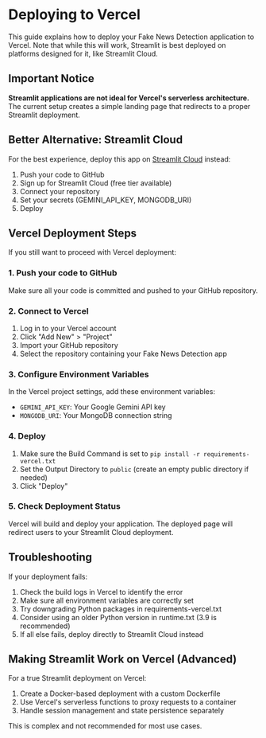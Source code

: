 # Deploying to Vercel

This guide explains how to deploy your Fake News Detection application to Vercel. Note that while this will work, Streamlit is best deployed on platforms designed for it, like Streamlit Cloud.

## Important Notice

**Streamlit applications are not ideal for Vercel's serverless architecture.** The current setup creates a simple landing page that redirects to a proper Streamlit deployment.

## Better Alternative: Streamlit Cloud

For the best experience, deploy this app on [Streamlit Cloud](https://streamlit.io/cloud) instead:
1. Push your code to GitHub
2. Sign up for Streamlit Cloud (free tier available)
3. Connect your repository
4. Set your secrets (GEMINI_API_KEY, MONGODB_URI)
5. Deploy

## Vercel Deployment Steps

If you still want to proceed with Vercel deployment:

### 1. Push your code to GitHub

Make sure all your code is committed and pushed to your GitHub repository.

### 2. Connect to Vercel

1. Log in to your Vercel account
2. Click "Add New" > "Project"
3. Import your GitHub repository
4. Select the repository containing your Fake News Detection app

### 3. Configure Environment Variables

In the Vercel project settings, add these environment variables:

- `GEMINI_API_KEY`: Your Google Gemini API key
- `MONGODB_URI`: Your MongoDB connection string

### 4. Deploy

1. Make sure the Build Command is set to `pip install -r requirements-vercel.txt`
2. Set the Output Directory to `public` (create an empty public directory if needed)
3. Click "Deploy"

### 5. Check Deployment Status

Vercel will build and deploy your application. The deployed page will redirect users to your Streamlit Cloud deployment.

## Troubleshooting

If your deployment fails:

1. Check the build logs in Vercel to identify the error
2. Make sure all environment variables are correctly set
3. Try downgrading Python packages in requirements-vercel.txt
4. Consider using an older Python version in runtime.txt (3.9 is recommended)
5. If all else fails, deploy directly to Streamlit Cloud instead

## Making Streamlit Work on Vercel (Advanced)

For a true Streamlit deployment on Vercel:
1. Create a Docker-based deployment with a custom Dockerfile
2. Use Vercel's serverless functions to proxy requests to a container
3. Handle session management and state persistence separately

This is complex and not recommended for most use cases. 